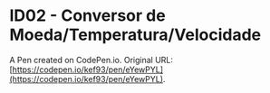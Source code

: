 # ID02 - Conversor de Moeda/Temperatura/Velocidade

A Pen created on CodePen.io. Original URL: [https://codepen.io/kef93/pen/eYewPYL](https://codepen.io/kef93/pen/eYewPYL).



